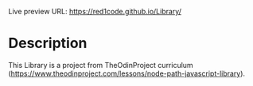 Live preview URL: https://red1code.github.io/Library/

# Description
This Library is a project from TheOdinProject curriculum (https://www.theodinproject.com/lessons/node-path-javascript-library).